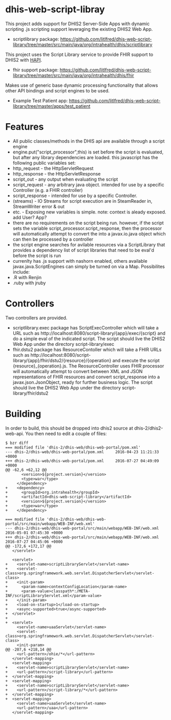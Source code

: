 # dhis-web-script-libray
This project adds support for DHIS2 Server-Side Apps with dynamic scripting .js scripting support leveraging the existing DHIS2 Web App.
* scriptlibrary package: https://github.com/litlfred/dhis-web-script-library/tree/master/src/main/java/org/intrahealth/dhis/scriptlibrary

This project uses the Script Library service to provide FHIR support to DHIS2 with <a href="http://hl7api.sourceforge.net/">HAPI</a>.  
* fhir support package: https://github.com/litlfred/dhis-web-script-library/tree/master/src/main/java/org/intrahealth/dhis/fhir

Makes use of generic base dynamic processing functionality that allows other API bindings and script engines to be used.
*  Example Test Patient app: https://github.com/litlfred/dhis-web-script-library/tree/master/apps/test_patient

# Features
*  All public classes/methods in the DHIS api are available through a script engine                                     
*  engine.put("script_processor",this) is set before the script is evaluated, but after   any library dependencies are loaded.  this javascript has the following public variables set:                                                               
  *  http_request    - the HttpServletRequest  
  *  http_response   - the HttpServletResponse    
  *  script_out      - any output when evaluating the script                                                             
  *  script_request  - any arbitrary java object.  intended for use by a specific Controller (e.g. a FHIR controller)  
  *  script_response - intended for use by a specific Controller.  
  *  (streams)       - IO Streams for script execution are in SteamReader in, StreamWriter error & out
  *  etc. -            Exposing new variables is simple.  note: context is aleady exposed. add User? App?    
*  there are no requirements on the script being run.  however, if the script sets the     variable script_processor.script_response, then the processor will automatically attempt to convert the into a javax.io.java object which can then be processed by a controller                                          
*  the script engine searches for avilable resources via a ScriptLibrary that provides             a dependency list of script libraries that need to be eval'd before the script is run
*  currenlty has .js support with nashorn enabled,   others available javax.java.ScriptEngines can simply be turned on via a Map.   Possibilites include:
  *  .R with Renjin
  *  .ruby with jruby                                                                                                          


# Controllers
Two controllers are provided.  
*  scriptlibrary.exec package has ScriptExecController which will take a URL such as http://localhost:8080/script-library/{app}/exec/{script} and do a simple eval of the indicated script.  The script should live the DHIS2 Web App under the directory script-library/exec
*  fhir.dstu2 package has ResourceContoller which will take a FHIR URLs such as http://localhost:8080/script-library/{app}/fhir/dstu2/{resource}/{operation} and execute the script {resource}_{operation}.js. The ReosurceController uses  FHIR processor will automatically attempt to convert between XML and JSON representations of FHIR resources and convert script_response  into a javax.json.JsonObject, ready for further business logic.  The script should live the DHIS2 Web App under the directory script-library/fhir/dstu2

# Building
In order to build, this should be dropped into dhis2 source at dhis-2/dhis2-web-api.  You then need to edit a couple of files:
```
$ bzr diff
=== modified file 'dhis-2/dhis-web/dhis-web-portal/pom.xml'
--- dhis-2/dhis-web/dhis-web-portal/pom.xml     2016-04-23 11:21:33 +0000
+++ dhis-2/dhis-web/dhis-web-portal/pom.xml     2016-07-27 04:49:09 +0000
@@ -62,6 +62,12 @@
       <version>${project.version}</version>
       <type>war</type>
     </dependency>
+    <dependency>
+      <groupId>org.intrahealth</groupId>
+      <artifactId>dhis-web-script-library</artifactId>
+      <version>${project.version}</version>
+      <type>war</type>
+    </dependency>

=== modified file 'dhis-2/dhis-web/dhis-web-portal/src/main/webapp/WEB-INF/web.xml'
--- dhis-2/dhis-web/dhis-web-portal/src/main/webapp/WEB-INF/web.xml     2016-05-01 07:45:30 +0000
+++ dhis-2/dhis-web/dhis-web-portal/src/main/webapp/WEB-INF/web.xml     2016-07-27 04:45:06 +0000
@@ -172,6 +172,17 @@
   </servlet>
 
   <servlet>
+    <servlet-name>scriptLibraryServlet</servlet-name>
+    <servlet-class>org.springframework.web.servlet.DispatcherServlet</servlet-class>
+    <init-param>
+      <param-name>contextConfigLocation</param-name>
+      <param-value>classpath*:/META-INF/scriptLibraryServlet.xml</param-value>
+    </init-param>
+    <load-on-startup>1</load-on-startup>
+    <async-supported>true</async-supported>
+  </servlet>
+
+  <servlet>
     <servlet-name>uaaServlet</servlet-name>
     <servlet-class>org.springframework.web.servlet.DispatcherServlet</servlet-class>
     <init-param>
@@ -207,6 +218,14 @@
     <url-pattern>/ohie/*</url-pattern>
   </servlet-mapping>
   <servlet-mapping>
+    <servlet-name>scriptLibraryServlet</servlet-name>
+    <url-pattern>/script-library</url-pattern>
+  </servlet-mapping>
+  <servlet-mapping>
+    <servlet-name>scriptLibraryServlet</servlet-name>
+    <url-pattern>/script-library/*</url-pattern>
+  </servlet-mapping>
+  <servlet-mapping>
     <servlet-name>uaaServlet</servlet-name>
     <url-pattern>/uaa</url-pattern>
   </servlet-mapping>


```
